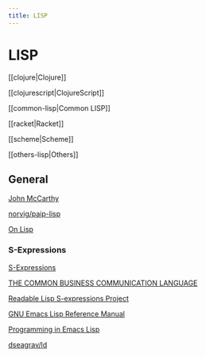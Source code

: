 ```yaml
---
title: LISP
---
```


# LISP

[[clojure|Clojure]]

[[clojurescript|ClojureScript]]

[[common-lisp|Common LISP]]

[[racket|Racket]]

[[scheme|Scheme]]

[[others-lisp|Others]]

## General

[John McCarthy](http://www-formal.stanford.edu/jmc/index.html)

[norvig/paip-lisp](https://github.com/norvig/paip-lisp)

[On Lisp](http://www.paulgraham.com/onlisp.html)

### S-Expressions

[S-Expressions](https://people.csail.mit.edu/rivest/Sexp.txt)

[THE COMMON BUSINESS COMMUNICATION LANGUAGE](http://www-formal.stanford.edu/jmc/cbcl2/cbcl2.html)

[Readable Lisp S-expressions Project](https://readable.sourceforge.io/)

[GNU Emacs Lisp Reference Manual](https://www.gnu.org/software/emacs/manual/html_node/elisp/)

[Programming in Emacs Lisp](https://www.gnu.org/software/emacs/manual/html_node/eintr/)

[dseagrav/ld](https://github.com/dseagrav/ld)
